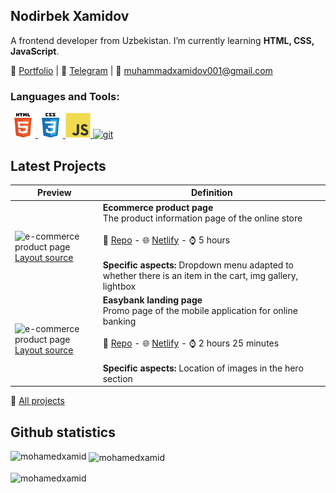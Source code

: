 ## Nodirbek Xamidov
A frontend developer from Uzbekistan.  I’m currently learning **HTML, CSS, JavaScript**.

💼 [Portfolio](https://mohamedxamid.uz) | 💬 [Telegram](https://t.me/mohamedxamid) | 📧 muhammadxamidov001@gmail.com

<h3 align="left">Languages and Tools:</h3>
<p align="left"> <a href="https://www.w3.org/html/" target="_blank" rel="noreferrer"> <img src="https://raw.githubusercontent.com/devicons/devicon/master/icons/html5/html5-original-wordmark.svg" alt="html5" width="40" height="40"/> </a> <a href="https://www.w3schools.com/css/" target="_blank" rel="noreferrer"> <img src="https://raw.githubusercontent.com/devicons/devicon/master/icons/css3/css3-original-wordmark.svg" alt="css3" width="40" height="40"/> <a href="https://developer.mozilla.org/en-US/docs/Web/JavaScript" target="_blank" rel="noreferrer"> <img src="https://raw.githubusercontent.com/devicons/devicon/master/icons/javascript/javascript-original.svg" alt="javascript" width="40" height="40"/> </a> </a> <a href="https://git-scm.com/" target="_blank" rel="noreferrer"> <img src="https://www.vectorlogo.zone/logos/git-scm/git-scm-icon.svg" alt="git" width="40" height="40"/> </a> </p>

## Latest Projects

| Preview | Definition |
|---|---|
| <img src="https://res.cloudinary.com/dz209s6jk/image/upload/f_auto,q_auto,w_475/Challenges/fhzpdnabrek50hvhftnl.jpg" alt="e-commerce product page" width="250" /><br>[Layout source](https://www.frontendmentor.io/challenges/ecommerce-product-page-UPsZ9MJp6) | **Ecommerce product page**<br>The product information page of the online store<br><br>🧾 [Repo](https://github.com/mohamedxamid/sneakers-ecommerce-product-page) - 🌐 [Netlify](https://mnx-sneakers.netlify.app/) - ⌚ 5 hours<br><br>**Specific aspects:** Dropdown menu adapted to whether there is an item in the cart, img gallery, lightbox |
| <img src="https://res.cloudinary.com/dz209s6jk/image/upload/f_auto,q_auto,w_475/Challenges/o4iyywkwjc31epcmsmyo.jpg" alt="e-commerce product page" width="250" /><br>[Layout source](https://www.frontendmentor.io/challenges/easybank-landing-page-WaUhkoDN) | **Easybank landing page**<br>Promo page of the mobile application for online banking<br><br>🧾 [Repo](https://github.com/mohamedxamid/easy-bank) - 🌐 [Netlify](https://mnx-easy-bank.netlify.app/) - ⌚ 2 hours 25 minutes<br><br>**Specific aspects:** Location of images in the hero section |

💼 [All projects](https://mohamedxamid.uz)


## Github statistics
<p><img align="left" src="https://github-readme-stats.vercel.app/api/top-langs?username=mohamedxamid&show_icons=true&locale=en&layout=compact" alt="mohamedxamid" /></p>

<p>&nbsp;<img align="center" src="https://github-readme-stats.vercel.app/api?username=mohamedxamid&show_icons=true&locale=en" alt="mohamedxamid" /></p>

<p><img align="center" src="https://github-readme-streak-stats.herokuapp.com/?user=mohamedxamid&" alt="mohamedxamid" /></p>
